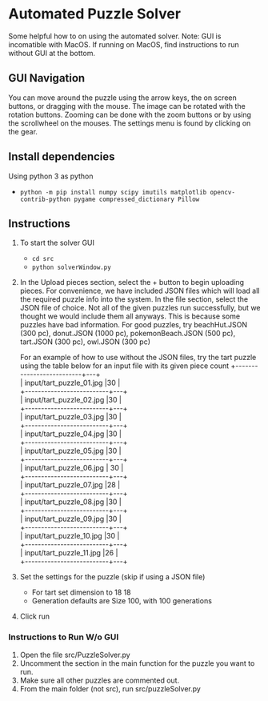 # Automated Puzzle Solver
Some helpful how to on using the automated solver.
Note: GUI is incomatible with MacOS. If running on MacOS, find instructions to run without GUI at the bottom.
## GUI Navigation
You can move around the puzzle using the arrow keys, the on screen buttons, or dragging with the mouse. The image can be rotated with the rotation buttons. Zooming can be done with the zoom buttons or by using the scrollwheel on the mouses. The settings menu is found by clicking on the gear.

## Install dependencies 
Using python 3 as python 
* `python -m pip install numpy scipy imutils matplotlib opencv-contrib-python pygame compressed_dictionary Pillow`

## Instructions 
1. To start the solver GUI
    * `cd src`
    * `python solverWindow.py`
2. In the Upload pieces section, select the + button to begin uploading pieces. 
   For convenience, we have included JSON files which will load all the required puzzle info into the system.
   In the file section, select the JSON file of choice. Not all of the given puzzles run successfully, but we thought
   we would include them all anyways. This is because some puzzles have bad information.
   For good puzzles, try beachHut.JSON (300 pc), donut.JSON (1000 pc), pokemonBeach.JSON (500 pc), tart.JSON (300 pc), owl.JSON (300 pc)
   
   
   For an example of how to use without the JSON files, try the tart puzzle using the table below for an input file with its given piece count
      +--------------------------+---+\
      | input/tart_puzzle_01.jpg |30 |\
      +--------------------------+---+\
      | input/tart_puzzle_02.jpg |30  |\
      +--------------------------+---+\
      | input/tart_puzzle_03.jpg |30  |\
      +--------------------------+---+\
      | input/tart_puzzle_04.jpg |30  |\
      +--------------------------+---+\
      | input/tart_puzzle_05.jpg |30  |\
      +--------------------------+---+\
      | input/tart_puzzle_06.jpg | 30 |\
      +--------------------------+---+\
      | input/tart_puzzle_07.jpg |28  |\
      +--------------------------+---+\
      | input/tart_puzzle_08.jpg |30  |\
      +--------------------------+---+\
      | input/tart_puzzle_09.jpg |30  |\
      +--------------------------+---+\
      | input/tart_puzzle_10.jpg |30  |\
      +--------------------------+---+\
      | input/tart_puzzle_11.jpg |26  |\
      +--------------------------+---+
3. Set the settings for the puzzle (skip if using a JSON file)
    * For tart set dimension to 18 18
    * Generation defaults are Size 100, with 100 generations
4. Click run 

### Instructions to Run W/o GUI
1. Open the file src/PuzzleSolver.py
2. Uncomment the section in the main function for the puzzle you want to run.
3. Make sure all other puzzles are commented out.
4. From the main folder (not src), run src/puzzleSolver.py
